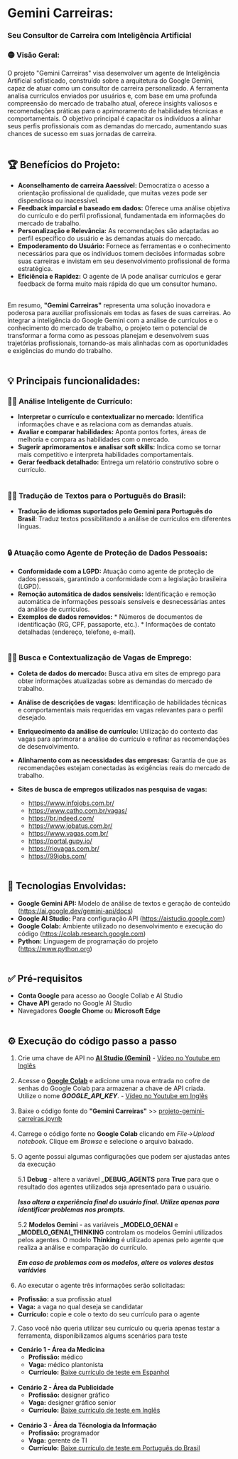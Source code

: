 # Gemini Carreiras: 
### Seu Consultor de Carreira com Inteligência Artificial

### 🟡 Visão Geral:

O projeto "Gemini Carreiras" visa desenvolver um agente de Inteligência Artificial sofisticado, construído sobre a arquitetura do Google Gemini, capaz de atuar como um consultor de carreira personalizado. A ferramenta analisa currículos enviados por usuários e, com base em uma profunda compreensão do mercado de trabalho atual, oferece insights valiosos e recomendações práticas para o aprimoramento de habilidades técnicas e comportamentais. O objetivo principal é capacitar os indivíduos a alinhar seus perfis profissionais com as demandas do mercado, aumentando suas chances de sucesso em suas jornadas de carreira.<br><br>

## 🏆 Benefícios do Projeto:

  * **Aconselhamento de carreira Aaessível:** Democratiza o acesso a orientação profissional de qualidade, que muitas vezes pode ser dispendiosa ou inacessível.
  * **Feedback imparcial e baseado em dados:** Oferece uma análise objetiva do currículo e do perfil profissional, fundamentada em informações do mercado de trabalho.
  * **Personalização e Relevância:** As recomendações são adaptadas ao perfil específico do usuário e às demandas atuais do mercado.
  * **Empoderamento do Usuário:** Fornece as ferramentas e o conhecimento necessários para que os indivíduos tomem decisões informadas sobre suas carreiras e invistam em seu desenvolvimento profissional de forma estratégica.
  * **Eficiência e Rapidez:** O agente de IA pode analisar currículos e gerar feedback de forma muito mais rápida do que um consultor humano.<br><br>

  Em resumo, **"Gemini Carreiras"** representa uma solução inovadora e poderosa para auxiliar profissionais em todas as fases de suas carreiras. Ao integrar a inteligência do Google Gemini com a análise de currículos e o conhecimento do mercado de trabalho, o projeto tem o potencial de transformar a forma como as pessoas planejam e desenvolvem suas trajetórias profissionais, tornando-as mais alinhadas com as oportunidades e exigências do mundo do trabalho.<br><br>


## 💡 Principais funcionalidades:

### 👩‍💻 Análise Inteligente de Currículo:

  * **Interpretar o currículo e contextualizar no mercado:** Identifica informações chave e as relaciona com as demandas atuais.
  * **Avaliar e comparar habilidades:** Aponta pontos fortes, áreas de melhoria e compara as habilidades com o mercado.
  * **Sugerir aprimoramentos e analisar soft skills:** Indica como se tornar mais competitivo e interpreta habilidades comportamentais.
  * **Gerar feedback detalhado:** Entrega um relatório construtivo sobre o currículo.<br><br>

### 👨‍🏫 Tradução de Textos para o Português do Brasil:

  * **Tradução de idiomas suportados pelo Gemini para Português do Brasil**: Traduz textos possibilitando a análise de currículos em diferentes línguas.<br><br>

### 🔒 Atuação como Agente de Proteção de Dados Pessoais:

  *  **Conformidade com a LGPD:** Atuação como agente de proteção de dados pessoais, garantindo a conformidade com a legislação brasileira (LGPD).
  *  **Remoção automática de dados sensíveis:** Identificação e remoção automática de informações pessoais sensíveis e desnecessárias antes da análise de currículos.
  *  **Exemplos de dados removidos:**
    * Números de documentos de identificação (RG, CPF, passaporte, etc.).
    * Informações de contato detalhadas (endereço, telefone, e-mail).<br><br>
    
### 🕵️‍♀️ Busca e Contextualização de Vagas de Emprego:

  *  **Coleta de dados do mercado:** Busca ativa em sites de emprego para obter informações atualizadas sobre as demandas do mercado de trabalho.
  * **Análise de descrições de vagas:** Identificação de habilidades técnicas e comportamentais mais requeridas em vagas relevantes para o perfil desejado.
  * **Enriquecimento da análise de currículo:** Utilização do contexto das vagas para aprimorar a análise do currículo e refinar as recomendações de desenvolvimento.
  * **Alinhamento com as necessidades das empresas:** Garantia de que as recomendações estejam conectadas às exigências reais do mercado de trabalho.

  * **Sites de busca de empregos utilizados nas pesquisa de vagas:**
      * https://www.infojobs.com.br/
      * https://www.catho.com.br/vagas/
      * https://br.indeed.com/
      * https://www.jobatus.com.br/
      * https://www.vagas.com.br/
      * https://portal.gupy.io/
      * https://riovagas.com.br/
      * https://99jobs.com/<br><br>

## 🔧 Tecnologias Envolvidas:

  * **Google Gemini API:** Modelo de análise de textos e geração de conteúdo (https://ai.google.dev/gemini-api/docs)
  * **Google AI Studio:** Para configuração API (https://aistudio.google.com)
  * **Google Colab:** Ambiente utilizado no desenvolvimento e execução do código  (https://colab.research.google.com)
  * **Python:** Linguagem de programação do projeto (https://www.python.org)<br><br>

## ✅ Pré-requisitos
 * **Conta Google** para acesso ao Google Collab e AI Studio
 * **Chave API** gerado no Google AI Studio
 * Navegadores **Google Chome** ou **Microsoft Edge**<br><br>

## ⚙️ Execução do código passo a passo
1. Crie uma chave de API no [**AI Studio (Gemini)**](https://aistudio.google.com/app/apikey) - [Vídeo no Youtube em Inglês](https://www.youtube.com/watch?v=6BRyynZkvf0)<br><br>
2. Acesse o [**Google Colab**](https://colab.research.google.com) e adicione uma nova entrada no cofre de senhas do Google Colab para armazenar a chave de API criada.<br>
   Utilize o nome ***GOOGLE_API_KEY***. - [Vídeo no Youtube em Inglês](https://colab.research.google.com)<br><br>
3. Baixe o código fonte do **"Gemini Carreiras"** >> [projeto-gemini-carreiras.ipynb](https://github.com/kndlerc/gemini-carreiras/blob/main/projeto-gemini-carreiras.ipynb)<br><br>
4. Carrege o código fonte no **Google Colab** clicando em *File*->*Upload notebook*. Clique em *Browse* e selecione o arquivo baixado.<br><br>
5. O agente possui algumas configurações que podem ser ajustadas antes da execução<br><br>
   5.1 **Debug** - altere a variável **_DEBUG_AGENTS** para **True** para que o resultado dos agentes utilizados seja apresentado para o usuário. <br><br>
   ***Isso altera a experiência final do usuário final. Utilize apenas para identificar problemas nos prompts.***<br><br>
   5.2 **Modelos Gemini** - as variáveis **_MODELO_GENAI** e **_MODELO_GENAI_THINKING** controlam os modelos Gemini utilizados pelos agentes. O modelo **Thinking** é utilizado apenas pelo agente que realiza a análise e comparação do currículo.<br><br>
   ***Em caso de problemas com os modelos, altere os valores destas variávies***<br><br>
6. Ao executar o agente três informações serão solicitadas:
  * **Profissão:** a sua profissão atual
  * **Vaga:** a vaga no qual deseja se candidatar
  * **Currículo:** copie e cole o texto do seu currículo para o agente
7. Caso você não queria utilizar seu currículo ou queria apenas testar a ferramenta, disponibilizamos algums scenários para teste
  * **Cenário 1 - Área da Medicina**
    * **Profissão:** médico
    * **Vaga:** médico plantonista
    * **Currículo:** [Baixe currículo de teste em Espanhol](https://github.com/knodlerc/gemini-carreiras/blob/main/teste-cv-Medico-Espanhol.txt)<br><br>
  * **Cenário 2 - Área da Publicidade**
    * **Profissão:** designer gráfico
    * **Vaga:** designer gráfico senior
    * **Currículo:** [Baixe currículo de teste em Inglês](https://github.com/knodlerc/gemini-carreiras/blob/main/teste-cv-Designer-Grafico-Ingles.txt)<br><br>
  * **Cenário 3 - Área da Técnologia da Informação**
    * **Profissão:** programador
    * **Vaga:** gerente de TI
    * **Currículo:** [Baixe currículo de teste em Português do Brasil](https://github.com/knodlerc/gemini-carreiras/blob/main/teste-cv-Programador-PortuguesBrasil.txt)<br><br>    
   
   <br><br><br><br><br>
   
   
